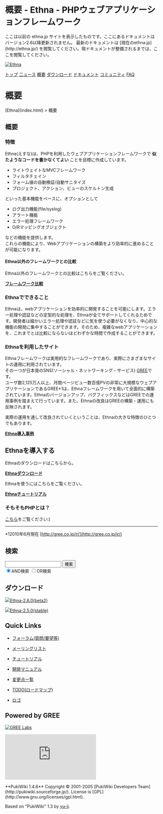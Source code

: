 # 概要 - Ethna - PHPウェブアプリケーションフレームワーク</title>
 <link rel="stylesheet" href="skin/ethna/ethna.css" title="ethna" type="text/css" charset="utf-8">

 <link rel="alternate" type="application/rss+xml" title="RSS" href="cmd=rss.html">

 <script type="text/javascript" src="skin/trackback.js"></script>

</head>
ここは以前の ethna.jp サイトを表示したものです。ここにあるドキュメントはバージョン2.6以降更新されません。  
最新のドキュメントは [現在のethna.jp](http://ethna.jp/) を閲覧してください。現ドキュメントが整備されるまでは、ここを閲覧してください。

<!-- ??BEGIN id:wrapper --><!-- ?? Navigator ?? ======================================================= -->

[![Ethna](image/navlogo.gif)](/)

[トップ](ethna.html "ethna (11d)") [二ュース](ethna-news.html "ethna-news (11d)") [概要](ethna-about.html "ethna-about (11d)") [ダウンロード](ethna-download.html "ethna-download (25d)") [ドキュメント](ethna-document.html "ethna-document (884d)") [コミュニティ](ethna-community.html "ethna-community (619d)") [FAQ](ethna-document-faq.html "ethna-document-faq (1240d)")

<!-- ?? Header ?? ========================================================== -->

# 概要 

<!-- ?? Content ?? ========================================================= -->
<!-- ??BEGIN id:main -->
<!-- ??BEGIN id:wrap_content -->
<!-- ??BEGIN id:content -->
<!-- ??BEGIN id:page_navigator -->
<!-- ??END id:PageNavigator -->
<!-- ??BEGIN id:body --> [Ethna](index.html) > 概要 
## 概要 [](ethna-about.html#rf5f9e23 "rf5f9e23")

### 特徴 [](ethna-about.html#q059c439 "q059c439")

Ethna(えすな)は、PHPを利用したウェブアプリケーションフレームワークで **似たようなコードを書かなくてよい** ことを目標に作成しています。

- ライトウェイトなMVCフレームワーク
- フィルタチェイン
- フォーム値の自動検証/自動サニタイズ
- プロジェクト、アクション、ビューのスケルトン生成

といった基本機能をベースに、オプションとして

- ログ出力機能(file/syslog)
- アラート機能
- エラー処理フレームワーク
- O/Rマッピングオブジェクト

などの機能を提供します。  
これらの機能により、Webアプリケーションの構築をより効率的に進めることが可能になります。

#### Ethna以外のフレームワークとの比較 [](ethna-about.html#x344985a "x344985a")

Ethna以外のフレームワークとの比較はこちらをご覧ください。

**[フレームワーク比較](ethna-about-framework_comparison.html "ethna-about-framework\_comparison (1240d)")**

### Ethnaでできること [](ethna-about.html#p9867efd "p9867efd")

Ethnaは、webアプリケーションを効率的に開発することを可能にします。エラー処理や認証などの定型的な処理を、Ethnaが全てサポートしてくれるためです。開発者は細かいエラー処理や認証などに気を使う必要がなくなり、中心的な機能の開発に集中することができます。そのため、複雑なwebアプリケーションを、これまでとは比較にならないほどわずかな時間で作成することができます。

### Ethnaを利用したサイト [](ethna-about.html#ybc888d7 "ybc888d7")

Ethnaフレームワークは実用的なフレームワークであり、実際にさまざまなサイトの運用に利用されています。  
その一つが日本発のSNS(ソーシャル・ネットワーキング・サービス) [GREE](http://www.gree.jp)です。  
ユーザ数2,125万人以上、月間ページビュー数百億PVの非常に大規模なウェブアプリケーションであるGREE\*1は、Ethnaフレームワークを用いて全面的に構築されています。Ethnaのバージョンアップ、バグフィックスなどはGREEでの運用事例を踏まえて行っています。また、Ethnaの改良はGREEの構築・運用にも反映されます。

実際の運用を通して改良されていくということは、Ethnaの大きな特徴のひとつでもあります。

**[Ethna導入事例](ethna-about-cases.html "ethna-about-cases (194d)")**

## Ethnaを導入する [](ethna-about.html#r6fcda84 "r6fcda84")

Ethnaのダウンロードはこちらから。

**[Ethnaダウンロード](ethna-download.html "ethna-download (25d)")**

Ethnaを使うにはこちらをご覧ください。

**[Ethnaチュートリアル](ethna-document-tutorial.html "ethna-document-tutorial (545d)")**

### そもそもPHPとは？ [](ethna-about.html#t3a9e52d "t3a9e52d")

[こちら](ethna-about-php.html "ethna-about-php (1240d)")をご覧ください:)

<!-- ??END id:body -->
<!-- ??BEGIN id:summary --><!-- ??BEGIN id:note -->

* * *
\*12010年6月現在 [http://gree.co.jp/ir/](http://gree.co.jp/ir/)  

<!-- ??END id:note -->
<!-- ??BEGIN id:trackback -->
<!-- ?? END id:trackback --><!-- ?? END id:attach -->
<!-- ?? END id:summary -->
<!-- ??END id:content -->
<!-- ?? END id:wrap_content --><!-- ??sidebar?? ========================================================== -->
<!-- ??BEGIN id:wrap_sidebar -->

<!-- ??BEGIN id:search_form -->

## 検索

<form action="http://ethna.jp/index.php?cmd=search" method="post">
            <input type="hidden" name="encode_hint" value="??">
            <input type="text" name="word" value="" size="20">
            <input type="submit" value="検索"><br>
            <input type="radio" name="type" value="AND" checked id="and_search"><label for="and_search">AND検索</label>
            <input type="radio" name="type" value="OR" id="or_search"><label for="or_search">OR検索</label>
    </form>

<!-- END id:search_form -->
<!-- ??BEGIN id:download_link -->

## ダウンロード

[![](image/minilogo.gif)Ethna-2.6.0(beta2)](ethna-download.html)

[![](image/minilogo.gif)Ethna-2.5.0(stable)](ethna-download.html)

<!-- END id:download_link -->
<!-- ??BEGIN id:download_link -->

## Quick Links

- [フォーラム(質問/要望等)](ethna-community-forum.html)
- [メーリングリスト](http://ml.ethna.jp/mailman/listinfo/users)

- [チュートリアル](ethna-document-tutorial.html)
- [開発マニュアル](ethna-document-dev_guide.html)
- [変更点一覧](ethna-document-changes.html)

- [TODO(ロードマップ)](TODO.html)
- [ロゴ](ethna-logo.html)

<!-- END id:download_link -->
<!-- ??BEGIN id:search_form -->

## Powered by GREE

 [![GREE Labs](http://labs.gree.jp/image/greelabs_logo.gif)](http://labs.gree.jp/)

<!-- END id:search_form -->
 [![SourceForge.jp](http://sourceforge.jp/sflogo.php?group_id=1343)](http://sourceforge.jp/)

<!-- ??END id:sidebar -->
<!-- ??END id:wrap_sidebar -->
<!-- ??END id:main --><!-- ?? Footer ?? ========================================================== -->
<!-- ??BEGIN id:footer -->
<!-- ??BEGIN id:copyright --> **PukiWiki 1.4.6** Copyright © 2001-2005 [PukiWiki Developers Team](http://pukiwiki.sourceforge.jp/). License is [GPL](http://www.gnu.org/licenses/gpl.html).  
 Based on "PukiWiki" 1.3 by [yu-ji](http://factage.com/yu-ji/).
<!-- ??END id:copyright -->
<!-- ??END id:footer --><!-- ?? END ?? ============================================================= -->
<!-- ??END id:wrapper -->
